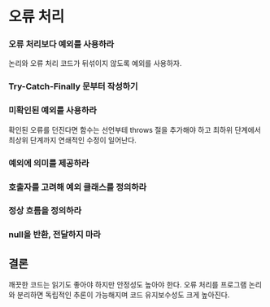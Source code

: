 # 오류 처리

### 오류 처리보다 예외를 사용하라
논리와 오류 처리 코드가 뒤섞이지 않도록 예외를 사용하자.

### Try-Catch-Finally 문부터 작성하기

### 미확인된 예외를 사용하라
확인된 오류를 던진다면 함수는 선언부테 throws 절을 추가해야 하고 최하위 단계에서 최상위 단계까지 연쇄적인 수정이 일어난다.

### 예외에 의미를 제공하라

### 호출자를 고려해 예외 클래스를 정의하라

### 정상 흐름을 정의하라
 
### null을 반환, 전달하지 마라

## 결론
깨끗한 코드는 읽기도 좋아야 하지만 안정성도 높아야 한다. 오류 처리를 프로그램 논리와 분리하면 독립적인 추론이 가능해지며 코드 유지보수성도 크게 높아진다.
